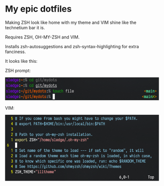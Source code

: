 # My epic dotfiles

Making ZSH look like home with my theme and VIM shine like the technetium bar it is.

Requires ZSH, OH-MY-ZSH and VIM.

Installs zsh-autosuggestions and zsh-syntax-highlighting for extra fanciness.

It looks like this:

ZSH prompt:

![Prompt](./images/illprompt.png "The illest prompt")

VIM:

![Vim](./images/illvim.png "The illest vimconfig")

